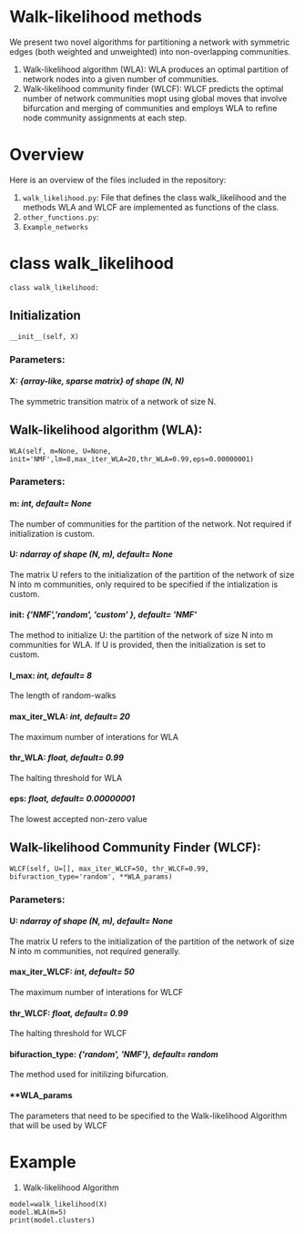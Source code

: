 # Walk-likelihood methods 
We present two novel algorithms for partitioning a network with symmetric edges (both weighted and unweighted) into non-overlapping communities. 
1. Walk-likelihood algorithm (WLA): WLA produces an optimal partition of network nodes into a given number of communities.
2. Walk-likelihood community finder (WLCF): WLCF predicts the optimal number of network communities mopt using global moves that involve bifurcation and merging of communities and employs WLA to refine node community assignments at each step.

# Overview

Here is an overview of the files included in the repository:
1. ```walk_likelihood.py```: File that defines the class walk_likelihood and the methods WLA and WLCF are implemented as functions of the class.
2. ```other_functions.py```:
3. ```Example_networks```

# class walk_likelihood

```
class walk_likelihood:
```
## Initialization
```
__init__(self, X)
```

### Parameters:

#### X: _{array-like, sparse matrix} of shape (N, N)_
The symmetric transition matrix of a network of size N.

## Walk-likelihood algorithm (WLA):

```
WLA(self, m=None, U=None, init='NMF',lm=8,max_iter_WLA=20,thr_WLA=0.99,eps=0.00000001)
```

### Parameters:

#### m: _int, default= None_
The number of communities for the partition of the network. Not required if initialization is custom.

#### U: _ndarray of shape (N, m), default= None_
The matrix U refers to the initialization of the partition of the network of size N into m communities, only required to be specified if the intialization is custom.

#### init: _{'NMF','random', 'custom' }, default= 'NMF'_
The method to initialize U: the partition of the network of size N into m communities for WLA. If U is provided, then the initialization is set to custom.

#### l_max: _int, default= 8_
The length of random-walks

#### max_iter_WLA: _int, default= 20_
The maximum number of interations for WLA

#### thr_WLA: _float, default= 0.99_
The halting threshold for WLA

#### eps: _float, default= 0.00000001_
The lowest accepted non-zero value

## Walk-likelihood Community Finder (WLCF):

```
WLCF(self, U=[], max_iter_WLCF=50, thr_WLCF=0.99, bifuraction_type='random', **WLA_params)
```

### Parameters:

#### U: _ndarray of shape (N, m), default= None_
The matrix U refers to the initialization of the partition of the network of size N into m communities, not required generally. 

#### max_iter_WLCF: _int, default= 50_
The maximum number of interations for WLCF

#### thr_WLCF: _float, default= 0.99_
The halting threshold for WLCF

#### bifuraction_type: _{'random', 'NMF'}, default= random_
The method used for initilizing bifurcation.

#### **WLA_params 
The parameters that need to be specified to the Walk-likelihood Algorithm that will be used by WLCF


# Example

1. Walk-likelihood Algorithm

```
model=walk_likelihood(X)
model.WLA(m=5)
print(model.clusters)
```
